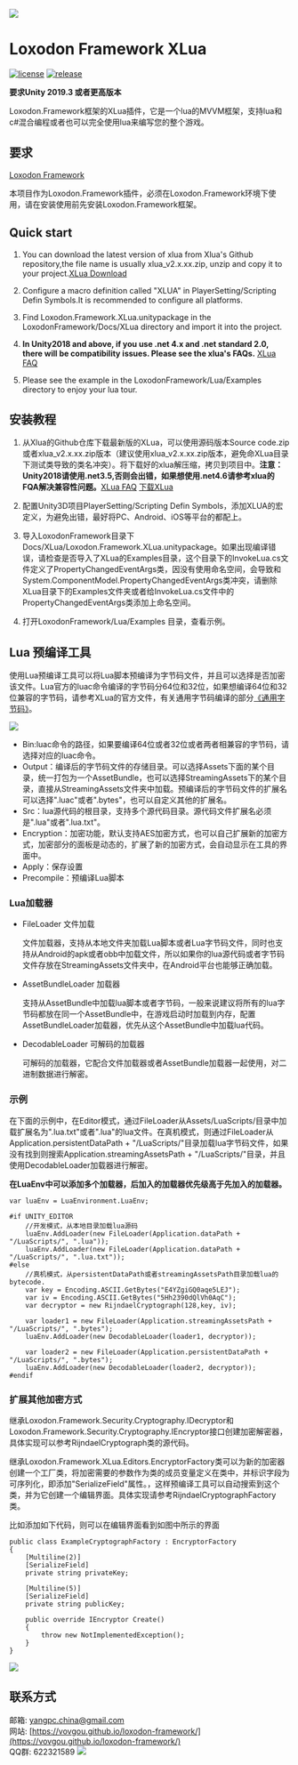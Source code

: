 ![](docs/images/icon.png)

# Loxodon Framework XLua

[![license](https://img.shields.io/badge/license-MIT-blue.png)](https://github.com/vovgou/loxodon-framework/blob/master/LICENSE)
[![release](https://img.shields.io/badge/release-v1.1.4-blue.png)](https://github.com/vovgou/loxodon-framework/releases)


**要求Unity 2019.3 或者更高版本**

Loxodon.Framework框架的XLua插件，它是一个lua的MVVM框架，支持lua和c#混合编程或者也可以完全使用lua来编写您的整个游戏。

## 要求 ##

[Loxodon Framework](https://github.com/vovgou/loxodon-framework)

本项目作为Loxodon.Framework插件，必须在Loxodon.Framework环境下使用，请在安装使用前先安装Loxodon.Framework框架。

## Quick start ##

1. You can download the latest version of xlua from Xlua's Github repository,the file name is usually xlua_v2.x.xx.zip, unzip and copy it to your project.[XLua Download](https://github.com/Tencent/xLua/releases) 
        
2. Configure a macro definition called "XLUA" in PlayerSetting/Scripting Defin Symbols.It is recommended to configure all platforms.
        
3. Find Loxodon.Framework.XLua.unitypackage in the LoxodonFramework/Docs/XLua directory and import it into the project.

4. **In Unity2018 and above, if you use .net 4.x and .net standard 2.0, there will be compatibility issues. Please see the xlua's FAQs.** [XLua FAQ](https://github.com/Tencent/xLua/blob/master/Assets/XLua/Doc/Faq_EN.md) 
        
5. Please see the example in the LoxodonFramework/Lua/Examples directory to enjoy your lua tour.


## 安装教程 ##

1. 从Xlua的Github仓库下载最新版的XLua，可以使用源码版本Source code.zip或者xlua_v2.x.xx.zip版本（建议使用xlua_v2.x.xx.zip版本，避免命XLua目录下测试类导致的类名冲突）。将下载好的xlua解压缩，拷贝到项目中。**注意：Unity2018请使用.net3.5,否则会出错，如果想使用.net4.6请参考xlua的FQA解决兼容性问题。**[XLua FAQ](https://github.com/Tencent/xLua/blob/master/Assets/XLua/Doc/faq.md) [下载XLua](https://github.com/Tencent/xLua/releases) 
        
2. 配置Unity3D项目PlayerSetting/Scripting Defin Symbols，添加XLUA的宏定义，为避免出错，最好将PC、Android、iOS等平台的都配上。
        
3. 导入LoxodonFramework目录下Docs/XLua/Loxodon.Framework.XLua.unitypackage。如果出现编译错误，请检查是否导入了XLua的Examples目录，这个目录下的InvokeLua.cs文件定义了PropertyChangedEventArgs类，因没有使用命名空间，会导致和System.ComponentModel.PropertyChangedEventArgs类冲突，请删除XLua目录下的Examples文件夹或者给InvokeLua.cs文件中的PropertyChangedEventArgs类添加上命名空间。
        
4. 打开LoxodonFramework/Lua/Examples 目录，查看示例。


## Lua 预编译工具 ##

使用Lua预编译工具可以将Lua脚本预编译为字节码文件，并且可以选择是否加密该文件。Lua官方的luac命令编译的字节码分64位和32位，如果想编译64位和32位兼容的字节码，请参考XLua的官方文件，有关通用字节码编译的部分[《通用字节码》](https://github.com/Tencent/xLua/blob/master/Assets/XLua/Doc/compatible_bytecode.md)。

![](docs/images/LuaPrecompileWizard.png)


- Bin:luac命令的路径，如果要编译64位或者32位或者两者相兼容的字节码，请选择对应的luac命令。
- Output：编译后的字节码文件的存储目录。可以选择Assets下面的某个目录，统一打包为一个AssetBundle，也可以选择StreamingAssets下的某个目录，直接从StreamingAssets文件夹中加载。预编译后的字节码文件的扩展名可以选择".luac"或者".bytes"，也可以自定义其他的扩展名。
- Src：lua源代码的根目录，支持多个源代码目录。源代码文件扩展名必须是".lua"或者".lua.txt"。
- Encryption：加密功能，默认支持AES加密方式，也可以自己扩展新的加密方式，加密部分的面板是动态的，扩展了新的加密方式，会自动显示在工具的界面中。
- Apply：保存设置
- Precompile：预编译Lua脚本

### Lua加载器 ###

- FileLoader 文件加载
    
    文件加载器，支持从本地文件夹加载Lua脚本或者Lua字节码文件，同时也支持从Android的apk或者obb中加载文件，所以如果你的lua源代码或者字节码文件存放在StreamingAssets文件夹中，在Android平台也能够正确加载。
    
- AssetBundleLoader 加载器
    
    支持从AssetBundle中加载lua脚本或者字节码，一般来说建议将所有的lua字节码都放在同一个AssetBundle中，在游戏启动时加载到内存，配置AssetBundleLoader加载器，优先从这个AssetBundle中加载lua代码。

- DecodableLoader 可解码的加载器

    可解码的加载器，它配合文件加载器或者AssetBundle加载器一起使用，对二进制数据进行解密。

### 示例 ###

在下面的示例中，在Editor模式，通过FileLoader从Assets/LuaScripts/目录中加载扩展名为".lua.txt"或者".lua"的lua文件。在真机模式，则通过FileLoader从Application.persistentDataPath + "/LuaScripts/"目录加载lua字节码文件，如果没有找到则搜索Application.streamingAssetsPath + "/LuaScripts/"目录，并且使用DecodableLoader加载器进行解密。

**在LuaEnv中可以添加多个加载器，后加入的加载器优先级高于先加入的加载器。**

    var luaEnv = LuaEnvironment.LuaEnv;

    #if UNITY_EDITOR
        //开发模式，从本地目录加载lua源码
        luaEnv.AddLoader(new FileLoader(Application.dataPath + "/LuaScripts/", ".lua"));
        luaEnv.AddLoader(new FileLoader(Application.dataPath + "/LuaScripts/", ".lua.txt"));
    #else
        //真机模式，从persistentDataPath或者streamingAssetsPath目录加载lua的bytecode.
        var key = Encoding.ASCII.GetBytes("E4YZgiGQ0aqe5LEJ");
        var iv = Encoding.ASCII.GetBytes("5Hh2390dQlVh0AqC");
        var decryptor = new RijndaelCryptograph(128,key, iv);
        
        var loader1 = new FileLoader(Application.streamingAssetsPath + "/LuaScripts/", ".bytes");
        luaEnv.AddLoader(new DecodableLoader(loader1, decryptor));
        
        var loader2 = new FileLoader(Application.persistentDataPath + "/LuaScripts/", ".bytes");
        luaEnv.AddLoader(new DecodableLoader(loader2, decryptor));
    #endif
    
### 扩展其他加密方式 ###

继承Loxodon.Framework.Security.Cryptography.IDecryptor和Loxodon.Framework.Security.Cryptography.IEncryptor接口创建加密解密器，具体实现可以参考RijndaelCryptograph类的源代码。 

继承Loxodon.Framework.XLua.Editors.EncryptorFactory类可以为新的加密器创建一个工厂类，将加密需要的参数作为类的成员变量定义在类中，并标识字段为可序列化，即添加"SerializeField"属性。，这样预编译工具可以自动搜索到这个类，并为它创建一个编辑界面。具体实现请参考RijndaelCryptographFactory类。

比如添加如下代码，则可以在编辑界面看到如图中所示的界面

    public class ExampleCryptographFactory : EncryptorFactory
    {
        [Multiline(2)]
        [SerializeField]
        private string privateKey;

        [Multiline(5)]
        [SerializeField]
        private string publicKey;

        public override IEncryptor Create()
        {
            throw new NotImplementedException();
        }
    }
    
![](docs/images/LuaPrecompileWizard2.png)

## 联系方式
邮箱: [yangpc.china@gmail.com](mailto:yangpc.china@gmail.com)   
网站: [https://vovgou.github.io/loxodon-framework/](https://vovgou.github.io/loxodon-framework/)  
QQ群: 622321589 [![](https://pub.idqqimg.com/wpa/images/group.png)](https:////shang.qq.com/wpa/qunwpa?idkey=71c1e43c24900ee84aeffc76fb67c0bacddc3f62a516fe80eae6b9521f872c59)

